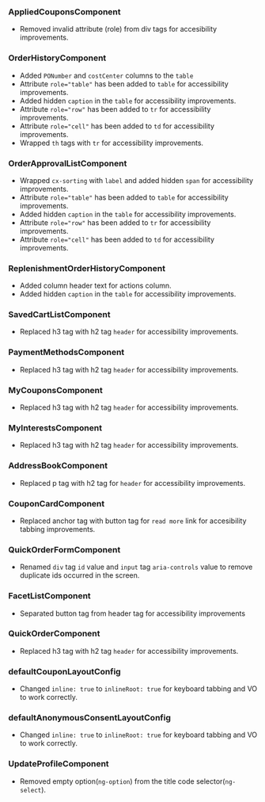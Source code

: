 <!--
  This file contains breaking changes in html markup.
-->


### AppliedCouponsComponent

- Removed invalid attribute (role) from div tags for accesibility improvements.

### OrderHistoryComponent

- Added `PONumber` and `costCenter` columns to the `table`
- Attribute `role="table"` has been added to `table` for accessibility improvements.
- Added hidden `caption` in the `table` for accessibility improvements.
- Attribute `role="row"` has been added to `tr` for accessibility improvements.
- Attribute `role="cell"` has been added to `td` for accessibility improvements.
- Wrapped `th` tags with `tr` for accessibility improvements.

### OrderApprovalListComponent

- Wrapped `cx-sorting` with `label` and added hidden `span` for accessibility improvements.
- Attribute `role="table"` has been added to `table` for accessibility improvements.
- Added hidden `caption` in the `table` for accessibility improvements.
- Attribute `role="row"` has been added to `tr` for accessibility improvements.
- Attribute `role="cell"` has been added to `td` for accessibility improvements.

### ReplenishmentOrderHistoryComponent

- Added column header text for actions column.
- Added hidden `caption` in the `table` for accessibility improvements.

### SavedCartListComponent

- Replaced h3 tag with h2 tag `header` for accessibility improvements.

### PaymentMethodsComponent

- Replaced h3 tag with h2 tag `header` for accessibility improvements.

### MyCouponsComponent

- Replaced h3 tag with h2 tag `header` for accessibility improvements.

### MyInterestsComponent

- Replaced h3 tag with h2 tag `header` for accessibility improvements.

### AddressBookComponent

- Replaced p tag with h2 tag for `header` for accessibility improvements.

### CouponCardComponent

- Replaced anchor tag with button tag for `read more` link for accesibility tabbing improvements.


### QuickOrderFormComponent
- Renamed `div` tag `id` value and `input` tag `aria-controls` value to remove duplicate ids occurred in the screen.

### FacetListComponent

- Separated button tag from header tag for accessibility improvements


### QuickOrderComponent

- Replaced h3 tag with h2 tag `header` for accessibility improvements.

### defaultCouponLayoutConfig

- Changed `inline: true` to `inlineRoot: true` for keyboard tabbing and VO to work correctly.

### defaultAnonymousConsentLayoutConfig

- Changed `inline: true` to `inlineRoot: true` for keyboard tabbing and VO to work correctly.

### UpdateProfileComponent

- Removed empty option(`ng-option`) from the title code selector(`ng-select`).

